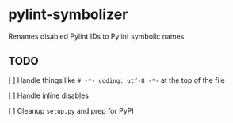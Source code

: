 pylint-symbolizer
=================

Renames disabled Pylint IDs to Pylint symbolic names


TODO
----
[ ] Handle things like `# -*- coding: utf-8 -*-` at the top of the file

[ ] Handle inline disables

[ ] Cleanup `setup.py` and prep for PyPI
